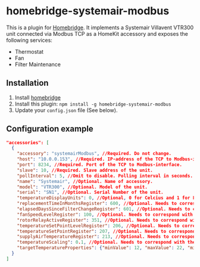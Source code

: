 # homebridge-systemair-modbus
This is a plugin for [Homebridge](https://github.com/nfarina/homebridge). It
implements a Systemair Villavent VTR300 unit connected via Modbus TCP as a HomeKit accessory and exposes the following services:

- Thermostat
- Fan
- Filter Maintenance

## Installation

1. Install [homebridge](https://github.com/nfarina/homebridge#installation-details)
2. Install this plugin: `npm install -g homebridge-systemair-modbus`
3. Update your `config.json` file (See below).

## Configuration example

```json
"accessories": [
  {
    "accessory": "systemairModbus", //Required. Do not change.
    "host": "10.0.0.153", //Required. IP-address of the TCP to Modbus-interface.
    "port": 8234, //Required. Port of the TCP to Modbus-interface.
    "slave": 10, //Required. Slave address of the unit.
    "pollInterval": 5, //Omit to disable. Polling interval in seconds. 
    "name": "Systemair", //Optional. Name of accessory.
    "model": "VTR300", //Optional. Model of the unit.
    "serial": "SN1", //Optional. Serial Number of the unit.
    "temperatureDisplayUnits": 0, //Optional, 0 for Celcius and 1 for Fahrenheit.
    "replacementTimeInMonthsRegister": 600, //Optional. Needs to correspond with the unit's Modbus implementation.
    "elapsedDaysSinceFilterChangeRegister": 601, //Optional. Needs to correspond with the unit's Modbus implementation.
    "fanSpeedLevelRegister": 100, //Optional. Needs to correspond with the unit's Modbus implementation.
    "rotorRelayActiveRegister": 351, //Optional. Needs to correspond with the unit's Modbus implementation.
    "temperatureSetPointLevelRegister": 206, //Optional. Needs to correspond with the unit's Modbus implementation.
    "temperatureSetPointRegister": 207, //Optional. Needs to correspond with the unit's Modbus implementation.
    "supplyAirTemperatureRegister": 213, //Optional. Needs to correspond with the unit's Modbus implementation.
    "temperatureScaling": 0.1, //Optional. Needs to correspond with the unit's Modbus implementation.
    "targetTemperatureProperties": {"minValue": 12, "maxValue": 22, "minStep": 1} //Optional. Needs to correspond with the unit's Modbus implementation.
  }
]
```